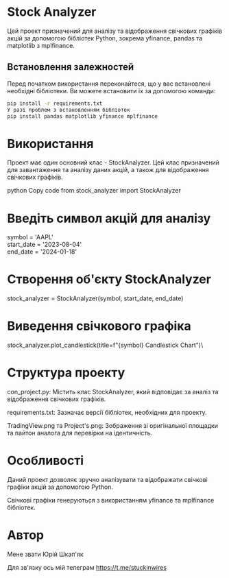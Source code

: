 
# Stock Analyzer

Цей проект призначений для аналізу та відображення свічкових графіків акцій за допомогою бібліотек Python, зокрема yfinance, pandas та matplotlib з mplfinance.

## Встановлення залежностей

Перед початком використання переконайтеся, що у вас встановлені необхідні бібліотеки. Ви можете встановити їх за допомогою команди:

```bash
pip install -r requirements.txt
У разі проблем з встановленням бібліотек
pip install pandas matplotlib yfinance mplfinance
```

# Використання

Проект має один основний клас - StockAnalyzer. Цей клас призначений для завантаження та аналізу даних акцій, а також для відображення свічкових графіків.

python
Copy code
from stock_analyzer import StockAnalyzer

# Введіть символ акцій для аналізу
symbol = 'AAPL'\
start_date = '2023-08-04'\
end_date = '2024-01-18'

# Створення об'єкту StockAnalyzer
stock_analyzer = StockAnalyzer(symbol, start_date, end_date)

# Виведення свічкового графіка
stock_analyzer.plot_candlestick(title=f"{symbol} Candlestick Chart")\

# Структура проекту

 con_project.py: Містить клас StockAnalyzer, який відповідає за аналіз та відображення свічкових графіків.

 requirements.txt: Зазначає версії бібліотек, необхідних для проекту.

 TradingView.png та Project's.png: Зображення зі оригінальної площадки та пайтон аналога для перевірки на ідентичність.

# Особливості

 Даний проект дозволяє зручно аналізувати та відображати свічкові графіки акцій за допомогою Python.

 Свічкові графіки генеруються з використанням yfinance та mplfinance бібліотек.

# Автор
Мене звати Юрій Шкап'як

Для зв'язку ось мій телеграм https://t.me/stuckinwires
